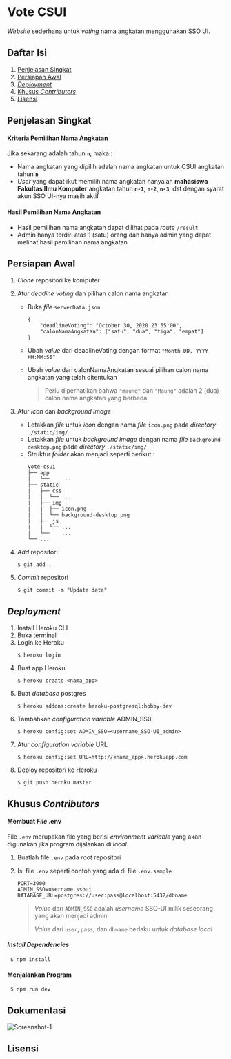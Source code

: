 # Vote CSUI

_Website_ sederhana untuk _voting_ nama angkatan menggunakan SSO UI.

## Daftar Isi

1. [Penjelasan Singkat](#penjelasan-singkat)
2. [Persiapan Awal](#persiapan-awal)
3. [_Deployment_](#deployment)
4. [Khusus _Contributors_](#khusus-contributors)
5. [Lisensi](#lisensi)

## Penjelasan Singkat

#### Kriteria Pemilihan Nama Angkatan

Jika sekarang adalah tahun **`n`**, maka :

- Nama angkatan yang dipilih adalah nama angkatan untuk CSUI angkatan tahun **`n`**
- _User_ yang dapat ikut memilih nama angkatan hanyalah **mahasiswa Fakultas Ilmu Komputer** angkatan tahun **`n-1`**, **`n-2`**, **`n-3`**, dst dengan syarat akun SSO UI-nya masih aktif

#### Hasil Pemilihan Nama Angkatan

- Hasil pemilihan nama angkatan dapat dilihat pada _route_ `/result`
- Admin hanya terdiri atas 1 (satu) orang dan hanya admin yang dapat melihat hasil pemilihan nama angkatan

## Persiapan Awal

1. _Clone_ repositori ke komputer
2. Atur _deadine voting_ dan pilihan calon nama angkatan

   - Buka _file_ `serverData.json`

     ```
     {
         "deadlineVoting": "October 30, 2020 23:55:00",
         "calonNamaAngkatan": ["satu", "dua", "tiga", "empat"]
     }
     ```

   - Ubah _value_ dari deadlineVoting dengan format `"Month DD, YYYY HH:MM:SS"`
   - Ubah _value_ dari calonNamaAngkatan sesuai pilihan calon nama angkatan yang telah ditentukan

     > Perlu diperhatikan bahwa `"maung"` dan `"Maung"` adalah 2 (dua) calon nama angkatan yang berbeda

3. Atur _icon_ dan _background image_
   - Letakkan _file_ untuk _icon_ dengan nama _file_ `icon.png` pada _directory_ `./static/img/`
   - Letakkan _file_ untuk _background image_ dengan nama _file_ `background-desktop.png` pada _directory_ `./static/img/`
   - Struktur _folder_ akan menjadi seperti berikut :
     ```
     vote-csui
     ├── app
     |   └──	...
     ├── static
     |   ├── css
     |   |	└── ...
     |   ├── img
     |   |	├── icon.png
     |   |	└── background-desktop.png
     |   ├── js
     |   |	└── ...
     |   └──	...
     └── ...
     ```
4. _Add_ repositori
   ```
   $ git add .
   ```
5. _Commit_ repositori
   ```
   $ git commit -m "Update data"
   ```

## _Deployment_

1. Install Heroku CLI
2. Buka terminal
3. Login ke Heroku
   ```
   $ heroku login
   ```
4. Buat app Heroku
   ```
   $ heroku create <nama_app>
   ```
5. Buat _database_ postgres
   ```
   $ heroku addons:create heroku-postgresql:hobby-dev
   ```
6. Tambahkan _configuration variable_ ADMIN_SS0
   ```
   $ heroku config:set ADMIN_SSO=<username_SSO-UI_admin>
   ```
7. Atur _configuration variable_ URL
   ```
   $ heroku config:set URL=http://<nama_app>.herokuapp.com
   ```
8. Deploy repositori ke Heroku
   ```
   $ git push heroku master
   ```

## Khusus _Contributors_

#### Membuat _File_ .env

File `.env` merupakan file yang berisi _environment variable_ yang akan digunakan jika program dijalankan di _local_.

1.  Buatlah file `.env` pada _root_ repositori
2.  Isi file `.env` seperti contoh yang ada di file `.env.sample`

        PORT=3000
        ADMIN_SSO=username.ssoui
        DATABASE_URL=postgres://user:pass@localhost:5432/dbname

    > _Value_ dari `ADMIN_SSO` adalah _username_ SSO-UI milik seseorang yang akan menjadi admin
    >
    > _Value_ dari `user`, `pass`, dan `dbname` berlaku untuk _database local_

#### _Install Dependencies_

     $ npm install

#### Menjalankan Program

     $ npm run dev

## Dokumentasi

![Screenshot-1](https://imgur.com/CMGE3iQ)

## Lisensi
